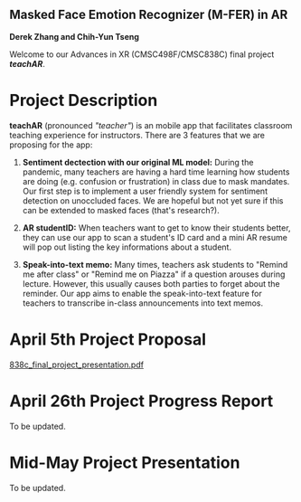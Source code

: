 ## Masked Face Emotion Recognizer (M-FER) in AR

**Derek Zhang and Chih-Yun Tseng**

Welcome to our Advances in XR (CMSC498F/CMSC838C) final project ***teachAR***.

# Project Description
**teachAR** (pronounced *"teacher"*) is an mobile app that facilitates classroom teaching experience for instructors. There are 3 features that we are proposing for the app:
1. **Sentiment dectection with our original ML model:** During the pandemic, many teachers are having a hard time learning how students are doing (e.g. confusion or frustration) in class due to mask mandates. Our first step is to implement a user friendly system for sentiment detection on unoccluded faces. We are hopeful but not yet sure if this can be extended to masked faces (that's research?).

2. **AR studentID:** When teachers want to get to know their students better, they can use our app to scan a student's ID card and a mini AR resume will pop out listing the key informations about a student.

3. **Speak-into-text memo:** Many times, teachers ask students to "Remind me after class" or "Remind me on Piazza" if a question arouses during lecture. However, this usually causes both parties to forget about the reminder. Our app aims to enable the speak-into-text feature for teachers to transcribe in-class announcements into text memos.


# April 5th Project Proposal
[838c_final_project_presentation.pdf](https://github.com/chromestone/Advances-In-XR/files/8413636/838c_final_project_presentation.pdf)

# April 26th Project Progress Report
To be updated.

# Mid-May Project Presentation
To be updated.

